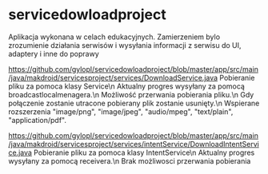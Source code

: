 ﻿# servicedowloadproject

Aplikacja wykonana w celach edukacyjnych.
Zamierzeniem bylo zrozumienie działania serwisów i wysyłania informacji z serwisu do UI, adaptery i inne do poprawy

https://github.com/gylopl/servicedowloadproject/blob/master/app/src/main/java/makdroid/servicesproject/services/DownloadService.java
Pobieranie pliku za pomoca klasy Service\n
Aktualny progres wysyłany za pomocą broadcastlocalmenagera.\n
Możliwość przerwania pobierania pliku.\n
Gdy połączenie zostanie utracone pobierany plik zostanie usunięty.\n
Wspierane rozszerzenia "image/png", "image/jpeg", "audio/mpeg", "text/plain", "application/pdf".


https://github.com/gylopl/servicedowloadproject/blob/master/app/src/main/java/makdroid/servicesproject/services/intentService/DownloadIntentService.java
Pobieranie pliku za pomoca klasy IntentService\n
Aktualny progres wysyłany za pomocą receivera.\n
Brak możliwosci przerwania pobierania

